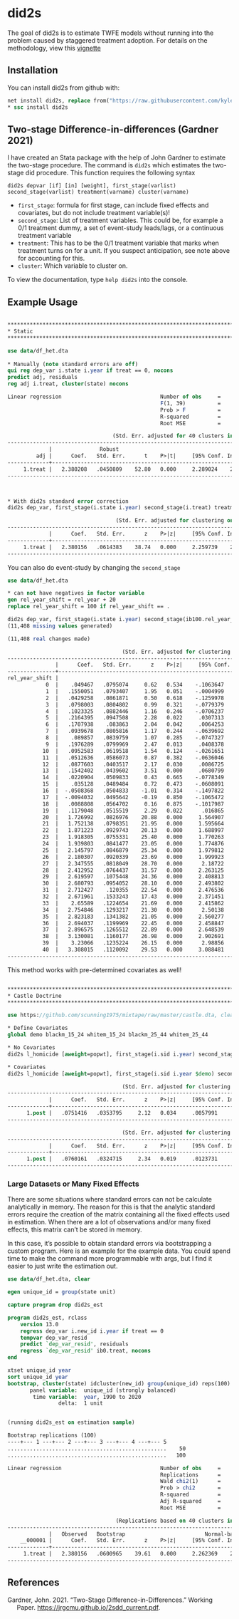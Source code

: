 
# did2s

<!-- badges: start -->
<!-- badges: end -->

The goal of did2s is to estimate TWFE models without running into the
problem caused by staggered treatment adoption. For details on the
methodology, view this
[vignette](http://kylebutts.com/did2s/articles/Two-Stage-Difference-in-Differences.html)

## Installation

You can install did2s from github with:

``` stata
net install did2s, replace from("https://raw.githubusercontent.com/kylebutts/did2s_stata/main/ado/")
* ssc install did2s
```

## Two-stage Difference-in-differences (Gardner 2021)

I have created an Stata package with the help of John Gardner to
estimate the two-stage procedure. The command is `did2s` which estimates
the two-stage did procedure. This function requires the following syntax

`did2s depvar [if] [in] [weight], first_stage(varlist) second_stage(varlist) treatment(varname) cluster(varname)`

- `first_stage`: formula for first stage, can include fixed effects and
  covariates, but do not include treatment variable(s)!
- `second_stage`: List of treatment variables. This could be, for
  example a 0/1 treatment dummy, a set of event-study leads/lags, or a
  continuous treatment variable
- `treatment`: This has to be the 0/1 treatment variable that marks when
  treatment turns on for a unit. If you suspect anticipation, see note
  above for accounting for this.
- `cluster`: Which variable to cluster on.

To view the documentation, type `help did2s` into the console.

## Example Usage

``` stata

********************************************************************************
* Static
********************************************************************************

use data/df_het.dta
    
* Manually (note standard errors are off)
qui reg dep_var i.state i.year if treat == 0, nocons
predict adj, residuals
reg adj i.treat, cluster(state) nocons

Linear regression                               Number of obs     =     31,000
                                                F(1, 39)          =    2787.70
                                                Prob > F          =     0.0000
                                                R-squared         =     0.3776
                                                Root MSE          =     1.7506

                                 (Std. Err. adjusted for 40 clusters in state)
------------------------------------------------------------------------------
             |               Robust
         adj |      Coef.   Std. Err.      t    P>|t|     [95% Conf. Interval]
-------------+----------------------------------------------------------------
     1.treat |   2.380208   .0450809    52.80   0.000     2.289024    2.471393
------------------------------------------------------------------------------
```

``` stata


* With did2s standard error correction  
did2s dep_var, first_stage(i.state i.year) second_stage(i.treat) treatment(treat) cluster(state)

                                  (Std. Err. adjusted for clustering on state)
------------------------------------------------------------------------------
             |      Coef.   Std. Err.      z    P>|z|     [95% Conf. Interval]
-------------+----------------------------------------------------------------
     1.treat |   2.380156   .0614383    38.74   0.000     2.259739    2.500573
------------------------------------------------------------------------------
```

You can also do event-study by changing the `second_stage`

``` stata
use data/df_het.dta

* can not have negatives in factor variable
gen rel_year_shift = rel_year + 20
replace rel_year_shift = 100 if rel_year_shift == .

did2s dep_var, first_stage(i.state i.year) second_stage(ib100.rel_year_shift) treatment(treat) cluster(state)
(11,408 missing values generated)

(11,408 real changes made)

                                    (Std. Err. adjusted for clustering on state)
--------------------------------------------------------------------------------
               |      Coef.   Std. Err.      z    P>|z|     [95% Conf. Interval]
---------------+----------------------------------------------------------------
rel_year_shift |
            0  |    .049467   .0795074     0.62   0.534    -.1063647    .2052986
            1  |   .1550051   .0793407     1.95   0.051    -.0004999      .31051
            2  |   .0429258   .0861871     0.50   0.618    -.1259978    .2118494
            3  |   .0798003   .0804802     0.99   0.321    -.0779379    .2375386
            4  |   .1023325   .0882446     1.16   0.246    -.0706237    .2752886
            5  |   .2164395   .0947508     2.28   0.022     .0307313    .4021477
            6  |   .1707938    .083863     2.04   0.042     .0064253    .3351622
            7  |   .0939678   .0805816     1.17   0.244    -.0639692    .2519048
            8  |    .089857   .0839759     1.07   0.285    -.0747327    .2544467
            9  |   .1976289   .0799969     2.47   0.013     .0408378      .35442
           10  |   .0952583   .0619518     1.54   0.124    -.0261651    .2166817
           11  |   .0512636   .0586073     0.87   0.382    -.0636046    .1661318
           12  |   .0877603   .0403517     2.17   0.030     .0086725    .1668482
           13  |   .1542402   .0439602     3.51   0.000     .0680799    .2404006
           14  |   .0220904   .0509833     0.43   0.665    -.0778349    .1220158
           15  |    .035128   .0489484     0.72   0.473    -.0608091    .1310651
           16  |  -.0508368   .0504833    -1.01   0.314    -.1497822    .0481087
           17  |  -.0094032   .0495642    -0.19   0.850    -.1065472    .0877408
           18  |   .0088808   .0564702     0.16   0.875    -.1017987    .1195602
           19  |   .1179048   .0515519     2.29   0.022      .016865    .2189447
           20  |   1.726992   .0826976    20.88   0.000     1.564907    1.889076
           21  |   1.752138   .0798351    21.95   0.000     1.595664    1.908612
           22  |   1.871223   .0929743    20.13   0.000     1.688997    2.053449
           23  |   1.918305   .0755331    25.40   0.000     1.770263    2.066347
           24  |   1.939803   .0841477    23.05   0.000     1.774876    2.104729
           25  |   2.145797   .0846879    25.34   0.000     1.979812    2.311782
           26  |   2.180307   .0920339    23.69   0.000     1.999923     2.36069
           27  |   2.347555   .0818049    28.70   0.000      2.18722    2.507889
           28  |   2.412952   .0764437    31.57   0.000     2.263125    2.562779
           29  |   2.619597   .1075448    24.36   0.000     2.408813    2.830381
           30  |   2.680793   .0954052    28.10   0.000     2.493802    2.867784
           31  |   2.712427    .120355    22.54   0.000     2.476536    2.948319
           32  |   2.671961   .1533243    17.43   0.000     2.371451    2.972471
           33  |    2.65589   .1224654    21.69   0.000     2.415862    2.895917
           34  |   2.754846   .1293217    21.30   0.000      2.50138    3.008312
           35  |   2.823183   .1341382    21.05   0.000     2.560277    3.086089
           36  |   2.694037   .1199969    22.45   0.000     2.458847    2.929226
           37  |   2.896575   .1265512    22.89   0.000     2.648539     3.14461
           38  |   3.130081   .1160177    26.98   0.000     2.902691    3.357472
           39  |    3.23066   .1235224    26.15   0.000      2.98856    3.472759
           40  |   3.308015   .1120092    29.53   0.000     3.088481    3.527549
--------------------------------------------------------------------------------
```

This method works with pre-determined covariates as well!

``` stata

********************************************************************************
* Castle Doctrine
********************************************************************************

use https://github.com/scunning1975/mixtape/raw/master/castle.dta, clear

* Define Covariates
global demo blackm_15_24 whitem_15_24 blackm_25_44 whitem_25_44

* No Covariates
did2s l_homicide [aweight=popwt], first_stage(i.sid i.year) second_stage(i.post) treatment(post) cluster(sid)

* Covariates
did2s l_homicide [aweight=popwt], first_stage(i.sid i.year $demo) second_stage(i.post) treatment(post) cluster(sid)

                                    (Std. Err. adjusted for clustering on sid)
------------------------------------------------------------------------------
             |      Coef.   Std. Err.      z    P>|z|     [95% Conf. Interval]
-------------+----------------------------------------------------------------
      1.post |   .0751416   .0353795     2.12   0.034     .0057991    .1444842
------------------------------------------------------------------------------

                                    (Std. Err. adjusted for clustering on sid)
------------------------------------------------------------------------------
             |      Coef.   Std. Err.      z    P>|z|     [95% Conf. Interval]
-------------+----------------------------------------------------------------
      1.post |   .0760161   .0324715     2.34   0.019     .0123731    .1396591
------------------------------------------------------------------------------
```

### Large Datasets or Many Fixed Effects

There are some situations where standard errors can not be calculate
analytically in memory. The reason for this is that the analytic
standard errors require the creation of the matrix containing all the
fixed effects used in estimation. When there are a lot of observations
and/or many fixed effects, this matrix can’t be stored in memory.

In this case, it’s possible to obtain standard errors via bootstrapping
a custom program. Here is an example for the example data. You could
spend time to make the command more programmable with args, but I find
it easier to just write the estimation out.

``` stata
use data/df_het.dta, clear

egen unique_id = group(state unit)

capture program drop did2s_est

program did2s_est, rclass
    version 13.0
    regress dep_var i.new_id i.year if treat == 0
    tempvar dep_var_resid
    predict `dep_var_resid', residuals
    regress `dep_var_resid' ib0.treat, nocons
end

xtset unique_id year
sort unique_id year
bootstrap, cluster(state) idcluster(new_id) group(unique_id) reps(100): did2s_est
       panel variable:  unique_id (strongly balanced)
        time variable:  year, 1990 to 2020
                delta:  1 unit


(running did2s_est on estimation sample)

Bootstrap replications (100)
----+--- 1 ---+--- 2 ---+--- 3 ---+--- 4 ---+--- 5 
..................................................    50
..................................................   100

Linear regression                               Number of obs     =     31,000
                                                Replications      =        100
                                                Wald chi2(1)      =    1568.60
                                                Prob > chi2       =     0.0000
                                                R-squared         =     0.3776
                                                Adj R-squared     =     0.3776
                                                Root MSE          =     1.7505

                                  (Replications based on 40 clusters in state)
------------------------------------------------------------------------------
             |   Observed   Bootstrap                         Normal-based
    __000001 |      Coef.   Std. Err.      z    P>|z|     [95% Conf. Interval]
-------------+----------------------------------------------------------------
     1.treat |   2.380156   .0600965    39.61   0.000     2.262369    2.497943
------------------------------------------------------------------------------
```

## References

<div id="refs" class="references csl-bib-body hanging-indent">

<div id="ref-Gardner_2021" class="csl-entry">

Gardner, John. 2021. “<span class="nocase">Two-Stage
Difference-in-Differences</span>.” Working Paper.
<https://jrgcmu.github.io/2sdd_current.pdf>.

</div>

</div>
